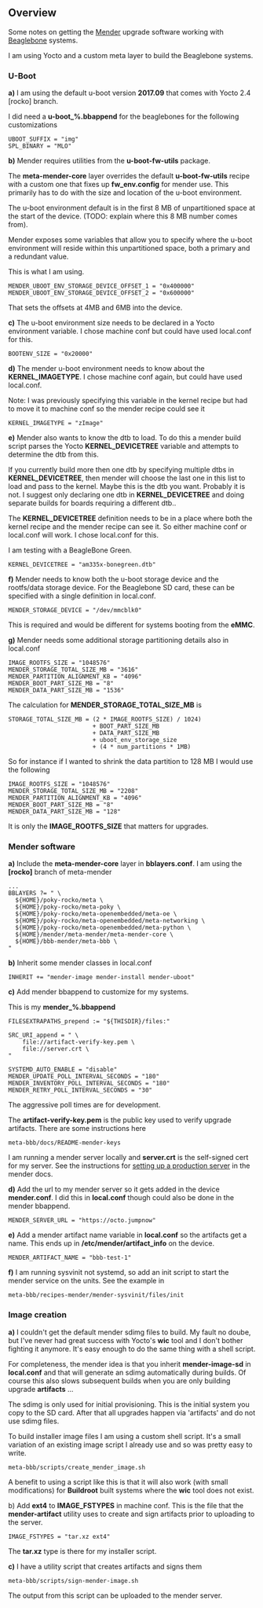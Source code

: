 ## Overview

Some notes on getting the [Mender][mender-io] upgrade software working with [Beaglebone][beagleboard-org] systems. 

I am using Yocto and a custom meta layer to build the Beaglebone systems.

### U-Boot

**a)** I am using the default u-boot version **2017.09** that comes with Yocto 2.4 [rocko] branch.

I did need a **u-boot\_%.bbappend** for the beaglebones for the following customizations
  
    UBOOT_SUFFIX = "img"
    SPL_BINARY = "MLO"

**b)** Mender requires utilities from the **u-boot-fw-utils** package. 

The **meta-mender-core** layer overrides the default **u-boot-fw-utils** recipe with a custom one that fixes up **fw_env.config** for mender use. This primarily has to do with the size and location of the  u-boot environment.

The u-boot environment default is in the first 8 MB of unpartitioned space at the start of the device. (TODO: explain where this 8 MB number comes from).

Mender exposes some variables that allow you to specify where the u-boot environment will reside within this unpartitioned space, both a primary and a redundant value.

This is what I am using.

    MENDER_UBOOT_ENV_STORAGE_DEVICE_OFFSET_1 = "0x400000"
    MENDER_UBOOT_ENV_STORAGE_DEVICE_OFFSET_2 = "0x600000"

That sets the offsets at 4MB and 6MB into the device.

**c)** The u-boot environment size needs to be declared in a Yocto environment variable. I chose machine conf but could have used local.conf for this.

    BOOTENV_SIZE = "0x20000"

**d)** The mender u-boot environment needs to know about the **KERNEL\_IMAGETYPE**. I chose machine conf again, but could have used local.conf. 

Note: I was previously specifying this variable in the kernel recipe but had to move it to machine conf so the mender recipe could see it

    KERNEL_IMAGETYPE = "zImage"


**e)** Mender also wants to know the dtb to load. To do this a mender build script parses the Yocto **KERNEL\_DEVICETREE** variable and attempts to determine the dtb from this. 

If you currently build more then one dtb by specifying multiple dtbs in **KERNEL\_DEVICETREE**, then mender will choose the last one in this list to load and pass to the kernel. Maybe this is the dtb you want. Probably it is not. I suggest only declaring one dtb in **KERNEL\_DEVICETREE** and doing separate builds for boards requiring a different dtb.. 

The **KERNEL\_DEVICETREE** definition needs to be in a place where both the kernel recipe and the mender recipe can see it. So either machine conf or local.conf will work. I chose local.conf for this.

I am testing with a BeagleBone Green.

    KERNEL_DEVICETREE = "am335x-bonegreen.dtb"

**f)** Mender needs to know both the u-boot storage device and the rootfs/data storage device. For the Beaglebone SD card, these can be specified with a single definition in local.conf.

    MENDER_STORAGE_DEVICE = "/dev/mmcblk0"

This is required and would be different for systems booting from the **eMMC**.

**g)** Mender needs some additional storage partitioning details also in local.conf 

    IMAGE_ROOTFS_SIZE = "1048576"
    MENDER_STORAGE_TOTAL_SIZE_MB = "3616"
    MENDER_PARTITION_ALIGNMENT_KB = "4096"
    MENDER_BOOT_PART_SIZE_MB = "8"
    MENDER_DATA_PART_SIZE_MB = "1536"

The calculation for **MENDER\_STORAGE\_TOTAL\_SIZE\_MB** is

    STORAGE_TOTAL_SIZE_MB = (2 * IMAGE_ROOTFS_SIZE) / 1024) 
                            + BOOT_PART_SIZE_MB
                            + DATA_PART_SIZE_MB
                            + uboot_env_storage_size
                            + (4 * num_partitions * 1MB)

So for instance if I wanted to shrink the data partition to 128 MB I would use the following   

    IMAGE_ROOTFS_SIZE = "1048576"
    MENDER_STORAGE_TOTAL_SIZE_MB = "2208"
    MENDER_PARTITION_ALIGNMENT_KB = "4096"
    MENDER_BOOT_PART_SIZE_MB = "8"
    MENDER_DATA_PART_SIZE_MB = "128"

It is only the **IMAGE\_ROOTFS\_SIZE** that matters for upgrades.

### Mender software

**a)** Include the **meta-mender-core** layer in **bblayers.conf**. I am using the **[rocko]** branch of meta-mender

    ...
    BBLAYERS ?= " \
      ${HOME}/poky-rocko/meta \
      ${HOME}/poky-rocko/meta-poky \
      ${HOME}/poky-rocko/meta-openembedded/meta-oe \
      ${HOME}/poky-rocko/meta-openembedded/meta-networking \
      ${HOME}/poky-rocko/meta-openembedded/meta-python \
      ${HOME}/mender/meta-mender/meta-mender-core \
      ${HOME}/bbb-mender/meta-bbb \
    "

**b)** Inherit some mender classes in local.conf
  
    INHERIT += "mender-image mender-install mender-uboot"

**c)** Add mender bbappend to customize for my systems. 

This is my **mender_%.bbappend**
  
    FILESEXTRAPATHS_prepend := "${THISDIR}/files:"

    SRC_URI_append = " \
        file://artifact-verify-key.pem \
        file://server.crt \
    "

    SYSTEMD_AUTO_ENABLE = "disable"
    MENDER_UPDATE_POLL_INTERVAL_SECONDS = "180"
    MENDER_INVENTORY_POLL_INTERVAL_SECONDS = "180"
    MENDER_RETRY_POLL_INTERVAL_SECONDS = "30"

The aggressive poll times are for development.
  
The **artifact-verify-key.pem** is the public key used to verify upgrade artifacts. There are some instructions here

    meta-bbb/docs/README-mender-keys
	 
I am running a mender server locally and **server.crt** is the self-signed cert for my server. See the instructions for [setting up a production server][mender-prod-server-doc] in the mender docs.
  
**d)** Add the url to my mender server so it gets added in the device **mender.conf**. I did this in **local.conf** though could also be done in the mender bbappend.
	 
    MENDER_SERVER_URL = "https://octo.jumpnow"


**e)** Add a mender artifact name variable in **local.conf** so the artifacts get a name. This ends up in **/etc/mender/artifact_info** on the device.
	 
    MENDER_ARTIFACT_NAME = "bbb-test-1"


**f)** I am running sysvinit not systemd, so add an init script to start the mender service on the units. See the example in 

    meta-bbb/recipes-mender/mender-sysvinit/files/init

	 
### Image creation

**a)** I couldn't get the default mender sdimg files to build. My fault no doube, but I've never had great success with Yocto's **wic** tool and I don't bother fighting it anymore. It's easy enough to do the same thing with a shell script. 

For completeness, the mender idea is that you inherit **mender-image-sd** in **local.conf** and that will generate an sdimg automatically during builds. Of course this also slows subsequent builds when you are only building upgrade **artifacts** ...
 
The sdimg is only used for initial provisioning. This is the initial system you copy to the SD card. After that all upgrades happen via 'artifacts' and do not use sdimg files.

To build installer image files I am using a custom shell script. It's a small variation of an existing image script I already use and so was pretty easy to write. 

    meta-bbb/scripts/create_mender_image.sh

A benefit to using a script like this is that it will also work (with small modifications) for **Buildroot** built systems where the **wic** tool does not exist.

b) Add **ext4** to **IMAGE_FSTYPES** in machine conf. This is the file that the **mender-artifact** utility uses to create and sign artifacts prior to uploading to the server.

    IMAGE_FSTYPES = "tar.xz ext4"

The **tar.xz** type is there for my installer script.

**c)** I have a utility script that creates artifacts and signs them

    meta-bbb/scripts/sign-mender-image.sh

The output from this script can be uploaded to the mender server.

[mender-io]: https://mender.io/	 
[mender-prod-server-doc]: https://docs.mender.io/1.3/administration/production-installation
[beagleboard-org]: http://beagleboard.org/
